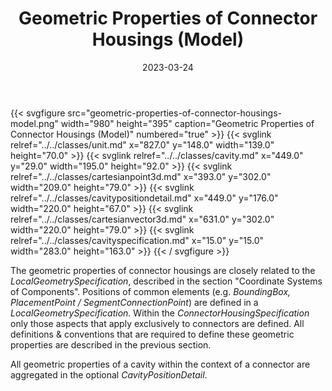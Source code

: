 ﻿---
title: Geometric Properties of Connector Housings (Model)
toc: false
type: specs
layout: diagram
date: "2023-03-24"
draft: false
specification: VEC
version: 2.0.2
documentType: "Recommendation"
elementType: Diagram
classes:
  - Unit
  - Cavity
  - CartesianPoint3D
  - CavityPositionDetail
  - CartesianVector3D
  - CavitySpecification
menu:
  VEC-2.0.2:    
    parent: component-characteristics
    identifier: component-characteristics/geometric-properties-of-connector-housings-model
    weight: 1005009 

# Prev/next pager order (if `docs_section_pager` enabled in `params.toml`)
weight: 1005009
---
{{< svgfigure src="geometric-properties-of-connector-housings-model.png" width="980" height="395" caption="Geometric Properties of Connector Housings (Model)" numbered="true" >}}
  {{< svglink relref="../../classes/unit.md" x="827.0" y="148.0" width="139.0" height="70.0" >}}
  {{< svglink relref="../../classes/cavity.md" x="449.0" y="29.0" width="195.0" height="92.0" >}}
  {{< svglink relref="../../classes/cartesianpoint3d.md" x="393.0" y="302.0" width="209.0" height="79.0" >}}
  {{< svglink relref="../../classes/cavitypositiondetail.md" x="449.0" y="176.0" width="220.0" height="67.0" >}}
  {{< svglink relref="../../classes/cartesianvector3d.md" x="631.0" y="302.0" width="220.0" height="79.0" >}}
  {{< svglink relref="../../classes/cavityspecification.md" x="15.0" y="15.0" width="283.0" height="163.0" >}}
{{< / svgfigure >}}
<p> The geometric properties of connector housings are closely related to the <i>LocalGeometrySpecification</i>, described in the section &quot;Coordinate Systems of Components&quot;. Positions of common elements (e.g. <i>BoundingBox, PlacementPoint /&#160;SegmentConnectionPoint</i>) are defined in a <i>LocalGeometrySpecification.</i> Within the <i>ConnectorHousingSpecification</i> only those aspects that apply exclusively to connectors are defined. All definitions &amp;&#160;conventions that are required to define these geometric properties are described in the previous section.      </p>      <p> All geometric properties of a cavity within the context of a connector are aggregated in the&#160;optional <i>CavityPositionDetail</i>.      </p>      <p> &#160;      </p>